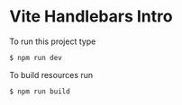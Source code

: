# Vite Handlebars Intro

To run this project type
```bash
$ npm run dev
```

To build resources run
```
$ npm run build
```
